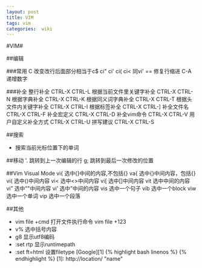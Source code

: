```yaml
---
layout: post
title: VIM
tags: vim
categories:  wiki
---
```

#VIM#

##编辑

###常用
C 改变改行后面部分相当于c$
ci" ci' ci( ci< 同vi'
== 修复行缩进
C-A 递增数字

###补全
整行补全                        CTRL-X CTRL-L
根据当前文件里关键字补全        CTRL-X CTRL-N
根据字典补全                    CTRL-X CTRL-K
根据同义词字典补全              CTRL-X CTRL-T
根据头文件内关键字补全          CTRL-X CTRL-I
根据标签补全                    CTRL-X CTRL-]
补全文件名                      CTRL-X CTRL-F
补全宏定义                      CTRL-X CTRL-D
补全vim命令                     CTRL-X CTRL-V
用户自定义补全方式              CTRL-X CTRL-U
拼写建议                        CTRL-X CTRL-S 

##搜索
* 搜索当前光标位置下的单词

##移动
'. 跳转到上一次编辑的行
g; 跳转到最后一次修改的位置

##Vim Visual Mode
vi{ 选中{}中间的内容,不包括{}
va{ 选中{}中间内容，包括{}
vi( 选中()中间内容
vi< 选中<>中间内容
vi[ 选中[]中间内容
vit 选中中间的内容
vi” 选中”"中间内容
vi’ 选中”中间的内容
vis 选中一个句子
vib 选中一个block
viw选中一个单词
vip 选中一个段落 


##其他
* vim file +cmd 打开文件执行命令 vim file +123
* v% 选中括号内容
* g8 显示utf8编码
* :set rtp 显示runtimepath
* :set ft=html 设置filetype
[Google][1]
{% highlight bash linenos %}
{% endhighlight %}
[1]: http://location/    "name"

